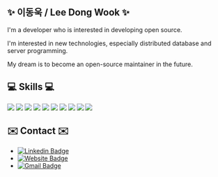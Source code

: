 ## ✨ 이동욱 / Lee Dong Wook ✨

I'm a developer who is interested in developing open source.

I'm interested in new technologies, especially distributed database and server programming.

My dream is to become an open-source maintainer in the future.

## 💻 Skills 💻

  <div>
    <img src="https://img.shields.io/badge/html5%20-%23E34F26.svg?&style=for-the-badge&logo=html5&logoColor=white" />
    <img src="https://img.shields.io/badge/css3%20-%231572B6.svg?&style=for-the-badge&logo=css3&logoColor=white" />
    <img src="https://img.shields.io/badge/javascript%20-%23323330.svg?&style=for-the-badge&logo=javascript&logoColor=%23F7DF1E" />
    <img src="https://img.shields.io/badge/react%20-%2320232a.svg?&style=for-the-badge&logo=react&logoColor=%2361DAFB" />
    <img src="https://img.shields.io/badge/node.js%20-%2343853D.svg?&style=for-the-badge&logo=node.js&logoColor=white" />
    <img src="https://img.shields.io/badge/java-%23ED8B00.svg?&style=for-the-badge&logo=java&logoColor=white" />
    <img src="https://img.shields.io/badge/spring%20-%236DB33F.svg?&style=for-the-badge&logo=spring&logoColor=white" />
    <img src="https://img.shields.io/badge/postgres-%23316192.svg?&style=for-the-badge&logo=postgresql&logoColor=white" />
    <img src="https://img.shields.io/badge/mysql-%2300f.svg?&style=for-the-badge&logo=mysql&logoColor=white" />
    <img src="https://img.shields.io/badge/MongoDB-%234ea94b.svg?&style=for-the-badge&logo=mongodb&logoColor=white" />
  <div/>
  

  

## ✉️ Contact ✉️

- [![Linkedin Badge](https://img.shields.io/badge/-Linkedin-blue?style=flat&logo=Linkedin&logoColor=white&link=https://www.linkedin.com/in/john-lee96/)](https://www.linkedin.com/in/john-lee96/)
- [![Website Badge](https://img.shields.io/badge/-TechBlog-47CCCC?style=flat&logo=Google-Chrome&logoColor=white&link=https://velog.io/@sh95119)](https://velog.io/@sh95119)
- [![Gmail Badge](https://img.shields.io/badge/-Mail-c14438?style=flat&logo=Gmail&logoColor=white&link=mailto:sh95119@gmail.com)](mailto:sh95119@gmail.com)
